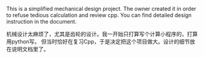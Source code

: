 This is a simplified mechanical design project.
The owner created it in order to refuse tedious calculation and review cpp.
You can find detailed design instruction in the document. 

机械设计太麻烦了，尤其是齿轮的设计。我一开始只打算写个计算小程序的，打算用python写。
但当时恰好在复习Cpp，于是决定把这个项目做大。设计的细节放在说明文档里了。
